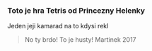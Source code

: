 ### Toto je hra Tetris od Princezny Helenky

Jeden jeji kamarad na to kdysi rekl 

> No ty brdo! To je husty!
> Martinek 2017
